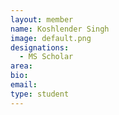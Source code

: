 ```yaml
---
layout: member
name: Koshlender Singh
image: default.png
designations: 
  - MS Scholar
area:
bio:
email:
type: student
---
```

